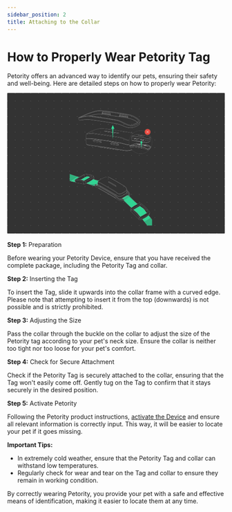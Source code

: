 ```yaml
---
sidebar_position: 2
title: Attaching to the Collar
---
```


# How to Properly Wear Petority Tag
Petority offers an advanced way to identify our pets, ensuring their safety and well-being. Here are detailed steps on how to properly wear Petority:

![attaching](/img/devices/Attaching.jpg)

**Step 1:** Preparation

Before wearing your Petority Device, ensure that you have received the complete package, including the Petority Tag and collar.

**Step 2:** Inserting the Tag

To insert the Tag, slide it upwards into the collar frame with a curved edge. Please note that attempting to insert it from the top (downwards) is not possible and is strictly prohibited.

**Step 3:** Adjusting the Size

Pass the collar through the buckle on the collar to adjust the size of the Petority tag according to your pet's neck size. Ensure the collar is neither too tight nor too loose for your pet's comfort.

**Step 4:** Check for Secure Attachment

Check if the Petority Tag is securely attached to the collar, ensuring that the Tag won't easily come off. Gently tug on the Tag to confirm that it stays securely in the desired position.

**Step 5:** Activate Petority

Following the Petority product instructions, [activate the Device](/docs/devices/getting-started/device-activate) and ensure all relevant information is correctly input. This way, it will be easier to locate your pet if it goes missing.


**Important Tips:**

+ In extremely cold weather, ensure that the Petority Tag and collar can withstand low temperatures.
+ Regularly check for wear and tear on the Tag and collar to ensure they remain in working condition.

By correctly wearing Petority, you provide your pet with a safe and effective means of identification, making it easier to locate them at any time.